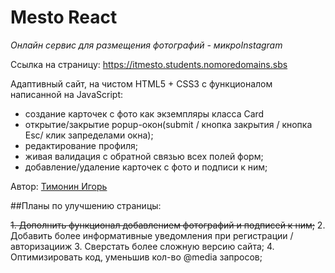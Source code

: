 # Mesto React

*Онлайн сервис для размещения фотографий - микроInstagram*

Ссылка на страницу: https://itmesto.students.nomoredomains.sbs

Адаптивный сайт, на чистом HTML5 + CSS3 c функционалом написанной на JavaScript: 
- создание карточек с фото как экземпляры класса Card
- открытие/закрытие popup-окон(submit / кнопка закрытия / кнопка Esc/ клик запределами окна); 
- редактирование профиля;
- живая валидация с обратной связью всех полей форм;
- добавление/удаление карточек с фото и подписи к ним;

Автор: [Тимонин Игорь](https://github.com/IgorTimonin)


##Планы по улучшению страницы:

~~1. Дополнить функционал добавлением фотографий и подписей к ним;~~
2. Добавить более информативные уведомления при регистрации / авторизацииж 
3. Сверстать более сложную версию сайта;
4. Оптимизировать код, уменьшив кол-во @media запросов;